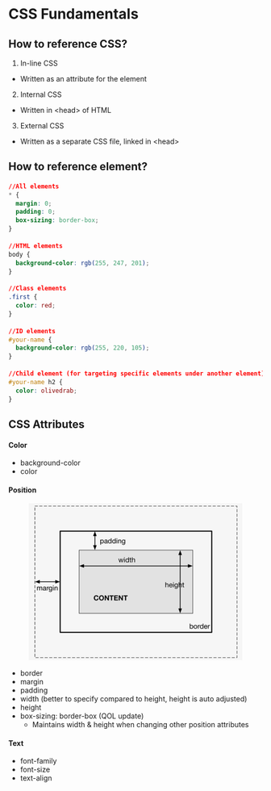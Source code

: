 # CSS Fundamentals

## How to reference CSS?

1. In-line CSS

* Written as an attribute for the element

2. Internal CSS

* Written in \<head> of HTML

3. External CSS

* Written as a separate CSS file, linked in \<head>



## How to reference element?

```css
//All elements
* {
  margin: 0;
  padding: 0;
  box-sizing: border-box;
}

//HTML elements
body {
  background-color: rgb(255, 247, 201);
}

//Class elements
.first {
  color: red;
}

//ID elements
#your-name {
  background-color: rgb(255, 220, 105);
}

//Child element (for targeting specific elements under another element)
#your-name h2 {
  color: olivedrab;
}
```

## CSS Attributes

#### Color

* background-color
* color

#### Position

<figure><img src="../.gitbook/assets/image (1) (1).png" alt=""><figcaption></figcaption></figure>

* border
* margin
* padding
* width (better to specify compared to height, height is auto adjusted)
* height
* box-sizing: border-box (QOL update)
  * Maintains width & height when changing other position attributes

#### Text

* font-family
* font-size
* text-align
